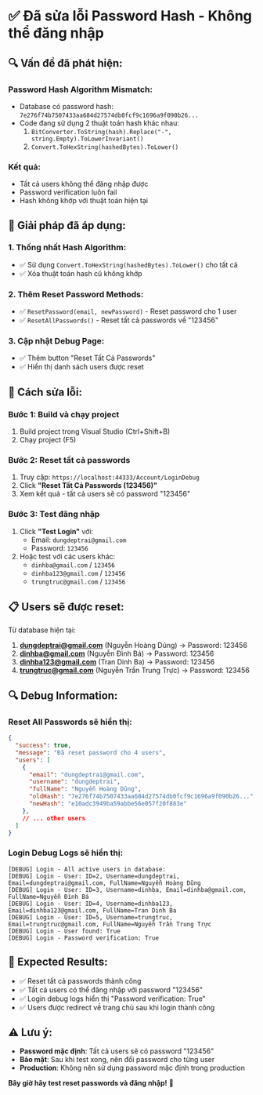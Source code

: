 # ✅ Đã sửa lỗi Password Hash - Không thể đăng nhập

## 🔍 **Vấn đề đã phát hiện:**

### **Password Hash Algorithm Mismatch:**
- Database có password hash: `7e276f74b7507433aa684d27574db0fcf9c1696a9f090b26...`
- Code đang sử dụng 2 thuật toán hash khác nhau:
  1. `BitConverter.ToString(hash).Replace("-", string.Empty).ToLowerInvariant()`
  2. `Convert.ToHexString(hashedBytes).ToLower()`

### **Kết quả:**
- Tất cả users không thể đăng nhập được
- Password verification luôn fail
- Hash không khớp với thuật toán hiện tại

## 🔧 **Giải pháp đã áp dụng:**

### **1. Thống nhất Hash Algorithm:**
- ✅ Sử dụng `Convert.ToHexString(hashedBytes).ToLower()` cho tất cả
- ✅ Xóa thuật toán hash cũ không khớp

### **2. Thêm Reset Password Methods:**
- ✅ `ResetPassword(email, newPassword)` - Reset password cho 1 user
- ✅ `ResetAllPasswords()` - Reset tất cả passwords về "123456"

### **3. Cập nhật Debug Page:**
- ✅ Thêm button "Reset Tất Cả Passwords"
- ✅ Hiển thị danh sách users được reset

## 🚀 **Cách sửa lỗi:**

### **Bước 1: Build và chạy project**
1. Build project trong Visual Studio (Ctrl+Shift+B)
2. Chạy project (F5)

### **Bước 2: Reset tất cả passwords**
1. Truy cập: `https://localhost:44333/Account/LoginDebug`
2. Click **"Reset Tất Cả Passwords (123456)"**
3. Xem kết quả - tất cả users sẽ có password "123456"

### **Bước 3: Test đăng nhập**
1. Click **"Test Login"** với:
   - Email: `dungdeptrai@gmail.com`
   - Password: `123456`
2. Hoặc test với các users khác:
   - `dinhba@gmail.com` / `123456`
   - `dinhba123@gmail.com` / `123456`
   - `trungtruc@gmail.com` / `123456`

## 📋 **Users sẽ được reset:**

Từ database hiện tại:
1. **dungdeptrai@gmail.com** (Nguyễn Hoàng Dũng) → Password: 123456
2. **dinhba@gmail.com** (Nguyễn Đình Bá) → Password: 123456
3. **dinhba123@gmail.com** (Tran Dinh Ba) → Password: 123456
4. **trungtruc@gmail.com** (Nguyễn Trần Trung Trực) → Password: 123456

## 🔍 **Debug Information:**

### **Reset All Passwords sẽ hiển thị:**
```json
{
  "success": true,
  "message": "Đã reset password cho 4 users",
  "users": [
    {
      "email": "dungdeptrai@gmail.com",
      "username": "dungdeptrai",
      "fullName": "Nguyễn Hoàng Dũng",
      "oldHash": "7e276f74b7507433aa684d27574db0fcf9c1696a9f090b26...",
      "newHash": "e10adc3949ba59abbe56e057f20f883e"
    },
    // ... other users
  ]
}
```

### **Login Debug Logs sẽ hiển thị:**
```
[DEBUG] Login - All active users in database:
[DEBUG] Login - User: ID=2, Username=dungdeptrai, Email=dungdeptrai@gmail.com, FullName=Nguyễn Hoàng Dũng
[DEBUG] Login - User: ID=3, Username=dinhba, Email=dinhba@gmail.com, FullName=Nguyễn Đình Bá
[DEBUG] Login - User: ID=4, Username=dinhba123, Email=dinhba123@gmail.com, FullName=Tran Dinh Ba
[DEBUG] Login - User: ID=5, Username=trungtruc, Email=trungtruc@gmail.com, FullName=Nguyễn Trần Trung Trực
[DEBUG] Login - User found: True
[DEBUG] Login - Password verification: True
```

## 🎯 **Expected Results:**

- ✅ Reset tất cả passwords thành công
- ✅ Tất cả users có thể đăng nhập với password "123456"
- ✅ Login debug logs hiển thị "Password verification: True"
- ✅ Users được redirect về trang chủ sau khi login thành công

## ⚠️ **Lưu ý:**

- **Password mặc định**: Tất cả users sẽ có password "123456"
- **Bảo mật**: Sau khi test xong, nên đổi password cho từng user
- **Production**: Không nên sử dụng password mặc định trong production

**Bây giờ hãy test reset passwords và đăng nhập!** 🚀

